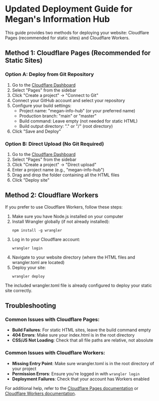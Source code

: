 # Updated Deployment Guide for Megan's Information Hub

This guide provides two methods for deploying your website: Cloudflare Pages (recommended for static sites) and Cloudflare Workers.

## Method 1: Cloudflare Pages (Recommended for Static Sites)

### Option A: Deploy from Git Repository

1. Go to the [Cloudflare Dashboard](https://dash.cloudflare.com/)
2. Select "Pages" from the sidebar
3. Click "Create a project" → "Connect to Git"
4. Connect your GitHub account and select your repository
5. Configure your build settings:
   - Project name: "megan-info-hub" (or your preferred name)
   - Production branch: "main" or "master"
   - Build command: Leave empty (not needed for static HTML)
   - Build output directory: "." or "/" (root directory)
6. Click "Save and Deploy"

### Option B: Direct Upload (No Git Required)

1. Go to the [Cloudflare Dashboard](https://dash.cloudflare.com/)
2. Select "Pages" from the sidebar
3. Click "Create a project" → "Direct upload"
4. Enter a project name (e.g., "megan-info-hub")
5. Drag and drop the folder containing all the HTML files
6. Click "Deploy site"

## Method 2: Cloudflare Workers

If you prefer to use Cloudflare Workers, follow these steps:

1. Make sure you have Node.js installed on your computer
2. Install Wrangler globally (if not already installed):
   ```
   npm install -g wrangler
   ```
3. Log in to your Cloudflare account:
   ```
   wrangler login
   ```
4. Navigate to your website directory (where the HTML files and wrangler.toml are located)
5. Deploy your site:
   ```
   wrangler deploy
   ```

The included wrangler.toml file is already configured to deploy your static site correctly.

## Troubleshooting

### Common Issues with Cloudflare Pages:

- **Build Failures**: For static HTML sites, leave the build command empty
- **404 Errors**: Make sure your index.html is in the root directory
- **CSS/JS Not Loading**: Check that all file paths are relative, not absolute

### Common Issues with Cloudflare Workers:

- **Missing Entry Point**: Make sure wrangler.toml is in the root directory of your project
- **Permission Errors**: Ensure you're logged in with `wrangler login`
- **Deployment Failures**: Check that your account has Workers enabled

For additional help, refer to the [Cloudflare Pages documentation](https://developers.cloudflare.com/pages/) or [Cloudflare Workers documentation](https://developers.cloudflare.com/workers/).
